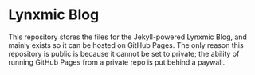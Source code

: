 # Lynxmic Blog

This repository stores the files for the Jekyll-powered Lynxmic Blog, and mainly exists so it can be hosted on GitHub Pages. The only reason this repository is public is because it cannot be set to private; the ability of running GitHub Pages from a private repo is put behind a paywall.

